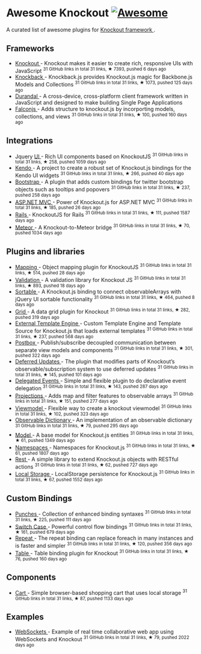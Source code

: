 <h1>
 Awesome Knockout
 <a href="https://github.com/sindresorhus/awesome">
  <img alt="Awesome" src="https://cdn.rawgit.com/sindresorhus/awesome/d7305f38d29fed78fa85652e3a63e154dd8e8829/media/badge.svg"/>
 </a>
</h1>
<p>
 A curated list of awesome plugins for
 <a href="http://knockoutjs.com/">
  Knockout framework
 </a>
 .
</p>
<h2>
 Frameworks
</h2>
<ul>
 <li>
  <a href="https://github.com/knockout/knockout">
   Knockout
  </a>
  - Knockout makes it easier to create rich, responsive UIs with JavaScript
  <sup>
   31 GitHub links in total 31 links, &#9733 7393, pushed 6 days ago
  </sup>
 </li>
 <li>
  <a href="https://github.com/kmalakoff/knockback">
   Knockback
  </a>
  - Knockback.js provides Knockout.js magic for Backbone.js Models and Collections
  <sup>
   31 GitHub links in total 31 links, &#9733 1073, pushed 125 days ago
  </sup>
 </li>
 <li>
  <a href="https://github.com/BlueSpire/Durandal/">
   Durandal
  </a>
  - A cross-device, cross-platform client framework written in JavaScript and designed to make building Single Page Applications
 </li>
 <li>
  <a href="https://github.com/stoodder/falconjs">
   Falconjs
  </a>
  - Adds structure to knockout.js by incorporting models, collections, and views
  <sup>
   31 GitHub links in total 31 links, &#9733 100, pushed 160 days ago
  </sup>
 </li>
</ul>
<h2>
 Integrations
</h2>
<ul>
 <li>
  Jquery
  <a href="https://github.com/madcapnmckay/Knockout-UI">
   UI
  </a>
  - Rich UI components based on KnockoutJS
  <sup>
   31 GitHub links in total 31 links, &#9733 258, pushed 1059 days ago
  </sup>
 </li>
 <li>
  <a href="https://github.com/kendo-labs/knockout-kendo">
   Kendo
  </a>
  - A project to create a robust set of Knockout.js bindings for the Kendo UI widgets
  <sup>
   31 GitHub links in total 31 links, &#9733 266, pushed 40 days ago
  </sup>
 </li>
 <li>
  <a href="https://github.com/billpull/knockout-bootstrap">
   Bootstrap
  </a>
  - A plugin that adds custom bindings for twitter bootstrap objects such as tooltips and popovers
  <sup>
   31 GitHub links in total 31 links, &#9733 237, pushed 258 days ago
  </sup>
 </li>
 <li>
  <a href="https://github.com/AndreyAkinshin/knockout-mvc">
   ASP.NET MVC
  </a>
  - Power of Knockout.js for ASP.NET MVC
  <sup>
   31 GitHub links in total 31 links, &#9733 185, pushed 26 days ago
  </sup>
 </li>
 <li>
  <a href="https://github.com/dnagir/knockout-rails">
   Rails
  </a>
  - KnockoutJS for Rails
  <sup>
   31 GitHub links in total 31 links, &#9733 111, pushed 1587 days ago
  </sup>
 </li>
 <li>
  <a href="https://github.com/steveluscher/knockout.meteor">
   Meteor
  </a>
  - A Knockout-to-Meteor bridge
  <sup>
   31 GitHub links in total 31 links, &#9733 70, pushed 1034 days ago
  </sup>
 </li>
</ul>
<h2>
 Plugins and libraries
</h2>
<ul>
 <li>
  <a href="https://github.com/SteveSanderson/knockout.mapping">
   Mapping
  </a>
  - Object mapping plugin for KnockoutJS
  <sup>
   31 GitHub links in total 31 links, &#9733 514, pushed 28 days ago
  </sup>
 </li>
 <li>
  <a href="https://github.com/Knockout-Contrib/Knockout-Validation">
   Validation
  </a>
  - A validation library for Knockout JS
  <sup>
   31 GitHub links in total 31 links, &#9733 893, pushed 18 days ago
  </sup>
 </li>
 <li>
  <a href="https://github.com/rniemeyer/knockout-sortable">
   Sortable
  </a>
  - A Knockout.js binding to connect observableArrays with jQuery UI sortable functionality
  <sup>
   31 GitHub links in total 31 links, &#9733 464, pushed 8 days ago
  </sup>
 </li>
 <li>
  <a href="https://github.com/Knockout-Contrib/KoGrid">
   Grid
  </a>
  - A data grid plugin for Knockout
  <sup>
   31 GitHub links in total 31 links, &#9733 282, pushed 319 days ago
  </sup>
 </li>
 <li>
  <a href="https://github.com/ifandelse/Knockout.js-External-Template-Engine">
   External Template Engine
  </a>
  - Custom Template Engine and Template Source for Knockout.js that loads external templates
  <sup>
   31 GitHub links in total 31 links, &#9733 237, pushed 568 days ago
  </sup>
 </li>
 <li>
  <a href="https://github.com/rniemeyer/knockout-postbox">
   Postbox
  </a>
  - Publish/subscribe decoupled communication between separate view models and components
  <sup>
   31 GitHub links in total 31 links, &#9733 301, pushed 322 days ago
  </sup>
 </li>
 <li>
  <a href="https://github.com/mbest/knockout-deferred-updates">
   Deferred Updates
  </a>
  - The plugin that modifies parts of Knockout’s observable/subscription system to use deferred updates
  <sup>
   31 GitHub links in total 31 links, &#9733 145, pushed 101 days ago
  </sup>
 </li>
 <li>
  <a href="https://github.com/rniemeyer/knockout-delegatedEvents">
   Delegated Events
  </a>
  - Simple and flexible plugin to do declarative event delegation
  <sup>
   31 GitHub links in total 31 links, &#9733 143, pushed 287 days ago
  </sup>
 </li>
 <li>
  <a href="https://github.com/SteveSanderson/knockout-projections">
   Projections
  </a>
  - Adds map and filter features to observable arrays
  <sup>
   31 GitHub links in total 31 links, &#9733 151, pushed 277 days ago
  </sup>
 </li>
 <li>
  <a href="https://github.com/coderenaissance/knockout.viewmodel">
   Viewmodel
  </a>
  - Flexible way to create a knockout viewmodel
  <sup>
   31 GitHub links in total 31 links, &#9733 102, pushed 323 days ago
  </sup>
 </li>
 <li>
  <a href="https://github.com/jamesfoster/knockout.observableDictionary">
   Observable Dictionary
  </a>
  - An implementation of an observable dictionary
  <sup>
   31 GitHub links in total 31 links, &#9733 79, pushed 295 days ago
  </sup>
 </li>
 <li>
  <a href="https://github.com/thelinuxlich/knockout.model">
   Model
  </a>
  - A base model for Knockout.js entities
  <sup>
   31 GitHub links in total 31 links, &#9733 61, pushed 1349 days ago
  </sup>
 </li>
 <li>
  <a href="https://github.com/hunterloftis/knockout.namespaces">
   Namespaces
  </a>
  - Namespaces for Knockout.js
  <sup>
   31 GitHub links in total 31 links, &#9733 61, pushed 1807 days ago
  </sup>
 </li>
 <li>
  <a href="https://github.com/frapontillo/knockout-rest">
   Rest
  </a>
  - A simple library to extend Knockout.js objects with RESTful actions
  <sup>
   31 GitHub links in total 31 links, &#9733 62, pushed 727 days ago
  </sup>
 </li>
 <li>
  <a href="https://github.com/jimrhoskins/knockout.localStorage">
   Local Storage
  </a>
  - LocalStorage persistence for Knockout.js
  <sup>
   31 GitHub links in total 31 links, &#9733 67, pushed 1552 days ago
  </sup>
 </li>
</ul>
<h2>
 Custom Bindings
</h2>
<ul>
 <li>
  <a href="https://github.com/mbest/knockout.punches">
   Punches
  </a>
  - Collection of enhanced binding syntaxes
  <sup>
   31 GitHub links in total 31 links, &#9733 225, pushed 111 days ago
  </sup>
 </li>
 <li>
  <a href="https://github.com/mbest/knockout-switch-case">
   Switch Case
  </a>
  - Powerful control flow bindings
  <sup>
   31 GitHub links in total 31 links, &#9733 161, pushed 679 days ago
  </sup>
 </li>
 <li>
  <a href="https://github.com/mbest/knockout-repeat">
   Repeat
  </a>
  - The repeat binding can replace foreach in many instances and is faster and simpler
  <sup>
   31 GitHub links in total 31 links, &#9733 120, pushed 356 days ago
  </sup>
 </li>
 <li>
  <a href="https://github.com/mbest/knockout-table">
   Table
  </a>
  - Table binding plugin for Knockout
  <sup>
   31 GitHub links in total 31 links, &#9733 76, pushed 160 days ago
  </sup>
 </li>
</ul>
<h2>
 Components
</h2>
<ul>
 <li>
  <a href="https://github.com/robconery/knockout-cart">
   Cart
  </a>
  - Simple browser-based shopping cart that uses local storage
  <sup>
   31 GitHub links in total 31 links, &#9733 87, pushed 1133 days ago
  </sup>
 </li>
</ul>
<h2>
 Examples
</h2>
<ul>
 <li>
  <a href="https://github.com/carlhoerberg/knockout-websocket-example">
   WebSockets
  </a>
  - Example of real time collaborative web app using WebSockets and Knockout
  <sup>
   31 GitHub links in total 31 links, &#9733 79, pushed 2022 days ago
  </sup>
 </li>
</ul>
